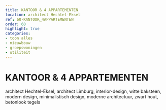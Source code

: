 ```yaml
---
title: KANTOOR & 4 APPARTEMENTEN
location: architect Hechtel-Eksel
ref: 60-KANTOOR_4APPARTEMENTEN
order: 60
highlight: true
categories:
- toon alles
- nieuwbouw
- groepswoningen
- utiliteit
---
```

# KANTOOR & 4 APPARTEMENTEN

architect Hechtel-Eksel, architect Limburg, interior-design, witte baksteen, modern design, minimalistisch design, moderne architectuur, zwart hout, betonlook tegels
